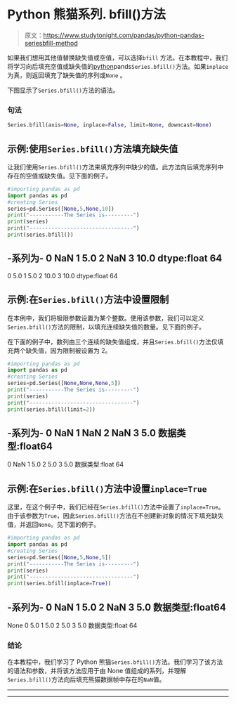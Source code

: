 # Python 熊猫系列. bfill()方法

> 原文：<https://www.studytonight.com/pandas/python-pandas-seriesbfill-method>

如果我们想用其他值替换缺失值或空值，可以选择`bfill` 方法。在本教程中，我们将学习向后填充空值或缺失值的[python](https://studytonight.com/python/getting-started-with-python)pands`Series.bfill()`方法。如果`inplace`为真，则返回填充了缺失值的序列或`None` 。

下图显示了`Series.bfill()`方法的语法。

### 句法

```py
Series.bfill(axis=None, inplace=False, limit=None, downcast=None)
```

## 示例:使用`Series.bfill()`方法填充缺失值

让我们使用`Series.bfill()`方法来填充序列中缺少的值。此方法向后填充序列中存在的空值或缺失值。见下面的例子。

```py
#importing pandas as pd
import pandas as pd
#creating Series
series=pd.Series([None,5,None,10])
print("-----------The Series is---------")
print(series)
print("---------------------------------")
print(series.bfill())
```

-系列为-
0 NaN
1 5.0
2 NaN
3 10.0
dtype:float 64
-
0 5.0
1 5.0
2 10.0
3 10.0
dtype:float 64

## 示例:在`Series.bfill()`方法中设置限制

在本例中，我们将极限参数设置为某个整数。使用该参数，我们可以定义`Series.bfill()`方法的限制，以填充连续缺失值的数量。见下面的例子。

在下面的例子中，数列由三个连续的缺失值组成，并且`Series.bfill()`方法仅填充两个缺失值，因为限制被设置为 2。

```py
#importing pandas as pd
import pandas as pd
#creating Series
series=pd.Series([None,None,None,5])
print("-----------The Series is---------")
print(series)
print("---------------------------------")
print(series.bfill(limit=2))
```

-系列为-
0 NaN
1 NaN
2 NaN
3 5.0
数据类型:float64
-
0 NaN
1 5.0
2 5.0
3 5.0
数据类型:float 64

## 示例:在`Series.bfill()`方法中设置`inplace=True`

这里，在这个例子中，我们已经在`Series.bfill()`方法中设置了`inplace=True`。由于该参数为`True`，因此`Series.bfill()`方法在不创建新对象的情况下填充缺失值，并返回`None`。见下面的例子。

```py
#importing pandas as pd
import pandas as pd
#creating Series
series=pd.Series([None,5,None,5])
print("-----------The Series is---------")
print(series)
print("---------------------------------")
print(series.bfill(inplace=True))
```

-系列为-
0 NaN
1 5.0
2 NaN
3 5.0
数据类型:float64
-
None
0 5.0
1 5.0
2 5.0
3 5.0
数据类型:float 64

### 结论

在本教程中，我们学习了 Python 熊猫`Series.bfill()`方法。我们学习了该方法的语法和参数，并将该方法应用于由 None 值组成的系列，并理解`Series.bfill()`方法向后填充熊猫数据帧中存在的`NaN`值。

* * *

* * *